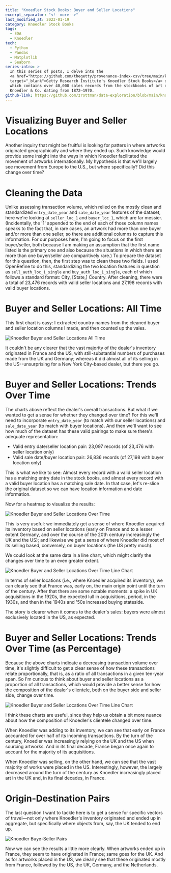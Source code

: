 ```yaml
---
title: "Knoedler Stock Books: Buyer and Seller Locations"
excerpt_separator: "<!--more-->"
last_modified_at: 2023-01-19
category: Knoedler Stock Books
tags:
  - EDA
  - Knoedler
tech:
  - Python
  - Pandas
  - Matplotlib
  - Seaborn
series-intro: >
  In this series of posts, I delve into the 
  <a href="https://github.com/thegetty/provenance-index-csv/tree/main/knoedler" 
  target="_blank">Getty Research Institute's Knoedler Stock Books</a> dataset, 
  which contains over 40,000 sales records from the stockbooks of art dealer M. 
  Knoedler & Co. dating from 1872–1970.
github-link: https://github.com/zrottman/data-exploration/blob/main/knoedler/04_origins-and-destinations.ipynb
---
```


# Visualizing Buyer and Seller Locations
Another inquiry that might be fruitful is looking for patters in where artworks originated geographically and where they ended up. Such knowledge would provide some insight into the ways in which Knoedler facilitated the movement of artworks internationally. My hypothesis is that we'll largely see movement from Europe to the U.S., but where specifically? Did this change over time?

<!--more-->


# Cleaning the Data
Unlike assessing transaction volume, which relied on the mostly clean and standardized `entry_date_year` and `sale_date_year` features of the dataset, here we're looking at `seller_loc_1` and `buyer_loc_1`, which are far messier. (Incidentally, the '1' appended to the end of each of those column names speaks to the fact that, in rare cases, an artwork had more than one buyer and/or more than one seller, so there are additional columns to capture this information. For our purposes here, I'm going to focus on the first buyer/seller, both because I am making an assumption that the first name listed is the primary one and also because the situations in which there are more than one buyer/seller are comparitively rare.) To prepare the dataset for this question, then, the first step was to clean these two fields. I used OpenRefine to do this, standardizing the two location features in question as `sell_auth_loc_1_single` and `buy_auth_loc_1_single`, each of which follows a standard format: City, [State,] Country. After cleaning, there were a total of 23,476 records with valid seller locations and 27,198 records with valid buyer locations.


# Buyer and Seller Locations: All Time
This first chart is easy: I extracted country names from the cleaned buyer and seller location columns I made, and then counted up the vales.

![Knoedler Buyer and Seller Locations All Time](/assets/images/knoedler-buyer-and-seller-locations-all-time.png)

It couldn't be any clearer that the vast majority of the dealer's inventory originated in France and the US, with still-substantial numbers of purchases made from the UK and Germany; whereas it did almost all of its selling in the US--unsurprising for a New York City-based dealer, but there you go.


# Buyer and Seller Locations: Trends Over Time
The charts above reflect the dealer's overall transactions. But what if we wanted to get a sense for whether they changed over time? For this we'll need to incorporate `entry_date_year` (to match with our seller locations) and `sale_date_year` (to match with buyer locations). And then we'll want to see how much of the dataset has these valid pairings to make sure there's adequate representation:
- Valid entry date/seller location pair: 23,097 records (of 23,476 with seller location only)
- Valid sale date/buyer location pair: 26,836 records (of 27,198 with buyer location only)

This is what we like to see: Almost every record with a valid seller location has a matching entry date in the stock books, and almost every record with a valid buyer location has a matching sale date. In that case, let's re-slice the original dataset so we can have location information and date information.

Now for a heatmap to visualize the results:

![Knoedler Buyer and Seller Locations Over Time](/assets/images/knoedler-buyer-and-seller-locations-over-time-heatmap.png)

This is very useful: we immediately get a sense of where Knoedler acquired its inventory based on seller locations (early on France and to a lesser extent Germany, and over the course of the 20th century increasingly the UK and the US); and likewise we get a sense of where Knoedler did most of its selling based, conversely, on buyer locations (the US pretty much).

We could look at the same data in a line chart, which might clarify the changes over time to an even greater extent.

![Knoedler Buyer and Seller Locations Over Time Line Chart](/assets/images/knoedler-buyer-and-seller-locations-over-time-line.png)

In terms of seller locations (i.e., where Knoedler acquired its inventory), we can clearly see that France was, early on, the main origin point until the turn of the century. After that there are some notable moments: a spike in UK acquisitions in the 1920s, the expected lull in acquisitions, period, in the 1930s, and then in the 1940s and '50s increased buying stateside.

The story is clearer when it comes to the dealer's sales: buyers were almost exclusively located in the US, as expected.


# Buyer and Seller Locations: Trends Over Time (as Percentage)
Because the above charts indicate a decreasing transaction volume over time, it's slightly difficult to get a clear sense of how these transactions relate proportionally, that is, as a ratio of all transactions in a given ten-year span. So I'm curious to think about buyer and seller locations as a proportion of all transactions, which would provide a better sense for how the composition of the dealer's clientele, both on the buyer side and seller side, change over time.

![Knoedler Buyer and Seller Locations Over Time Line Chart](/assets/images/knoedler-buyer-and-seller-locations-over-time-as-pct-line.png)

I think these charts are useful, since they help us obtain a bit more nuance about how the composition of Knoedler's clientele changed over time.

When Knoedler was adding to its inventory, we can see that early on France accounted for over half of its incoming transactions. By the turn of the century, Knoedler was increasingly relying on the UK and the US when sourcing artworks. And in its final decade, France began once again to account for the majority of its acquisitions.

When Knoedler was selling, on the other hand, we can see that the vast majority of works were placed in the US. Interestingly, however, the largely decreased around the turn of the century as Knoedler increasingly placed art in the UK and, in its final decades, in France.


# Origin-Destination Pairs
The last question I want to tackle here is to get a sense for specific vectors of travel—not only where Knoedler's inventory originated and ended up in aggregate, but specifically where objects from, say, the UK tended to end up.

![Knoedler Buye-Seller Pairs](/assets/images/knoedler-buyer-seller-pairs.png)

Now we can see the results a little more clearly. When artworks ended up in France, they seem to have originated in France; same goes for the UK. And as for artworks placed in the US, we clearly see that these originated mostly from France, followed by the US, the UK, Germany, and the Netherlands.
